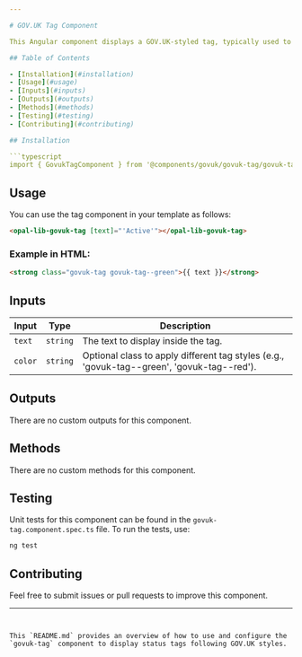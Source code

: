 ```yaml
---

# GOV.UK Tag Component

This Angular component displays a GOV.UK-styled tag, typically used to highlight the status or category of content.

## Table of Contents

- [Installation](#installation)
- [Usage](#usage)
- [Inputs](#inputs)
- [Outputs](#outputs)
- [Methods](#methods)
- [Testing](#testing)
- [Contributing](#contributing)

## Installation

```typescript
import { GovukTagComponent } from '@components/govuk/govuk-tag/govuk-tag.component';
```

## Usage

You can use the tag component in your template as follows:

```html
<opal-lib-govuk-tag [text]="'Active'"></opal-lib-govuk-tag>
```

### Example in HTML:

```html
<strong class="govuk-tag govuk-tag--green">{{ text }}</strong>
```

## Inputs

| Input   | Type     | Description                                                                                |
| ------- | -------- | ------------------------------------------------------------------------------------------ |
| `text`  | `string` | The text to display inside the tag.                                                        |
| `color` | `string` | Optional class to apply different tag styles (e.g., 'govuk-tag--green', 'govuk-tag--red'). |

## Outputs

There are no custom outputs for this component.

## Methods

There are no custom methods for this component.

## Testing

Unit tests for this component can be found in the `govuk-tag.component.spec.ts` file. To run the tests, use:

```bash
ng test
```

## Contributing

Feel free to submit issues or pull requests to improve this component.

---
```


This `README.md` provides an overview of how to use and configure the `govuk-tag` component to display status tags following GOV.UK styles.
